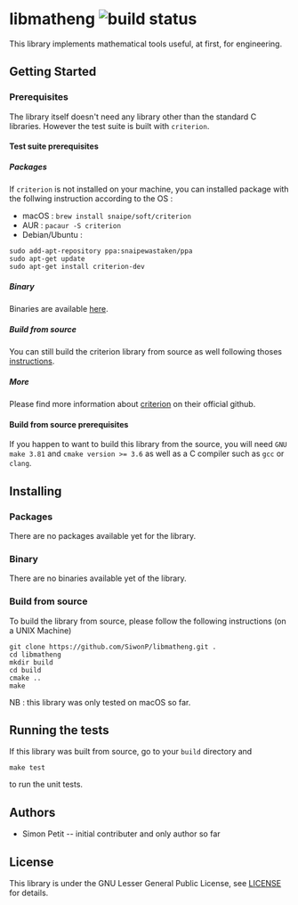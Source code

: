 # libmatheng ![build status](https://api.travis-ci.org/SiwonP/libmatheng.svg?branch=master)

This library implements mathematical tools useful, at first, for engineering. 

## Getting Started

### Prerequisites

The library itself doesn't need any library other than the standard C libraries.
However the test suite is built with `criterion`.

#### Test suite prerequisites

##### Packages

If `criterion` is not installed on your machine, you can installed package with
the follwing instruction according to the OS : 
- macOS : `brew install snaipe/soft/criterion`
- AUR : `pacaur -S criterion`
- Debian/Ubuntu : 
```
sudo add-apt-repository ppa:snaipewastaken/ppa
sudo apt-get update
sudo apt-get install criterion-dev
```

##### Binary

Binaries are available [here](https://github.com/Snaipe/Criterion/releases).

##### Build from source

You can still build the criterion library from source as well following thoses
[instructions](http://criterion.readthedocs.io/en/latest/setup.html#installation).

##### More

Please find more information about
[criterion](https://github.com/Snaipe/Criterion) on their official github.


#### Build from source prerequisites

If you happen to want to build this library from the source, you will need `GNU
make 3.81` and `cmake version >= 3.6` as well as a C compiler such as `gcc` or
`clang`.

## Installing

### Packages

There are no packages available yet for the library.

### Binary

There are no binaries available yet of the library.

### Build from source

To build the library from source, please follow the following instructions (on a
UNIX Machine) 

```
git clone https://github.com/SiwonP/libmatheng.git . 
cd libmatheng
mkdir build
cd build
cmake ..
make
```

NB : this library was only tested on macOS so far.

## Running the tests

If this library was built from source, go to your `build` directory and 
```
make test
```

to run the unit tests.

## Authors

- Simon Petit -- initial contributer and only author so far

## License 

This library is under the GNU Lesser General Public License, see
[LICENSE](https://github.com/SiwonP/libmatheng/blob/master/LICENSE) for details.
